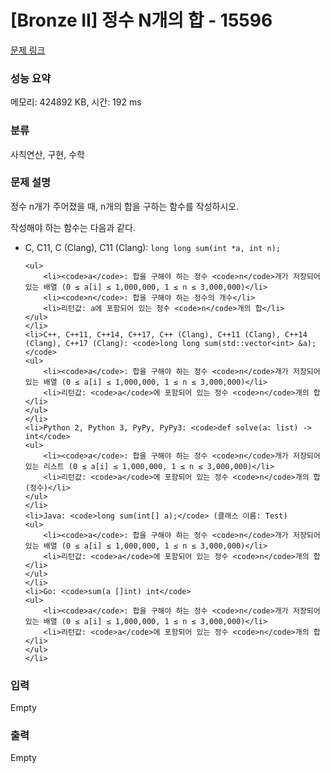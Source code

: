 # [Bronze II] 정수 N개의 합 - 15596 

[문제 링크](https://www.acmicpc.net/problem/15596) 

### 성능 요약

메모리: 424892 KB, 시간: 192 ms

### 분류

사칙연산, 구현, 수학

### 문제 설명

<p>정수 n개가 주어졌을 때, n개의 합을 구하는 함수를 작성하시오.</p>

<p>작성해야 하는 함수는 다음과 같다.</p>

<ul>
	<li>C, C11, C (Clang), C11 (Clang): <code>long long sum(int *a, int n);</code>

	<ul>
		<li><code>a</code>: 합을 구해야 하는 정수 <code>n</code>개가 저장되어 있는 배열 (0 ≤ a[i] ≤ 1,000,000, 1 ≤ n ≤ 3,000,000)</li>
		<li><code>n</code>: 합을 구해야 하는 정수의 개수</li>
		<li>리턴값: a에 포함되어 있는 정수 <code>n</code>개의 합</li>
	</ul>
	</li>
	<li>C++, C++11, C++14, C++17, C++ (Clang), C++11 (Clang), C++14 (Clang), C++17 (Clang): <code>long long sum(std::vector<int> &a);</code>
	<ul>
		<li><code>a</code>: 합을 구해야 하는 정수 <code>n</code>개가 저장되어 있는 배열 (0 ≤ a[i] ≤ 1,000,000, 1 ≤ n ≤ 3,000,000)</li>
		<li>리턴값: <code>a</code>에 포함되어 있는 정수 <code>n</code>개의 합</li>
	</ul>
	</li>
	<li>Python 2, Python 3, PyPy, PyPy3: <code>def solve(a: list) -> int</code>
	<ul>
		<li><code>a</code>: 합을 구해야 하는 정수 <code>n</code>개가 저장되어 있는 리스트 (0 ≤ a[i] ≤ 1,000,000, 1 ≤ n ≤ 3,000,000)</li>
		<li>리턴값: <code>a</code>에 포함되어 있는 정수 <code>n</code>개의 합 (정수)</li>
	</ul>
	</li>
	<li>Java: <code>long sum(int[] a);</code> (클래스 이름: Test)
	<ul>
		<li><code>a</code>: 합을 구해야 하는 정수 <code>n</code>개가 저장되어 있는 배열 (0 ≤ a[i] ≤ 1,000,000, 1 ≤ n ≤ 3,000,000)</li>
		<li>리턴값: <code>a</code>에 포함되어 있는 정수 <code>n</code>개의 합</li>
	</ul>
	</li>
	<li>Go: <code>sum(a []int) int</code>
	<ul>
		<li><code>a</code>: 합을 구해야 하는 정수 <code>n</code>개가 저장되어 있는 배열 (0 ≤ a[i] ≤ 1,000,000, 1 ≤ n ≤ 3,000,000)</li>
		<li>리턴값: <code>a</code>에 포함되어 있는 정수 <code>n</code>개의 합</li>
	</ul>
	</li>
</ul>

### 입력 

 Empty

### 출력 

 Empty

